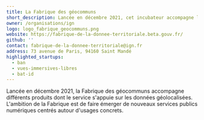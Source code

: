 ```yaml
---
title: La Fabrique des géocommuns
short_description: Lancée en décembre 2021, cet incubateur accompagne les services s’appuyant sur des <span class="fr-text--bold">données géolocalisées</span>.
owner: /organisations/ign
logo: logo_fabrique_geocommuns.png
website: https://fabrique-de-la-donnee-territoriale.beta.gouv.fr/
github: ''
contact: fabrique-de-la-donnee-territoriale@ign.fr
address: 73 avenue de Paris, 94160 Saint Mandé
highlighted_startups:
  - ban
  - vues-immersives-libres
  - bat-id
---
```

Lancée en décembre 2021, la Fabrique des géocommuns accompagne différents produits dont le service s'appuie sur les données géolocalisées. L'ambition de la Fabrique est de faire émerger de nouveaux services publics numériques centrés autour d'usages concrets.
